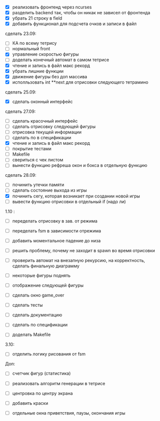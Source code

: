- [x] реализовать фронтенд через ncurses
- [x] разделить backend так, чтобы он никак не зависел от фронтенда
- [x] убрать 21 строку в field
- [x] добавить функционал для подсчета очков и записи в файл 

сделать 23.09:
- [ ] КА по всему тетрису
- [ ] нормальный front
- [x] управление скоростью фигуры
- [ ] доделать конечный автомат в самом тетрисе
- [x] чтение и запись в файл макс рекорд
- [x] убрать лишние функции
- [x] движение фигуры без доп массива
- [x] исполльзовать int **next для отрисовки следующего тетрамино

сделать 25.09:
- [x] сделать оконный интерфейс

сделать 27.09:
- [ ] сделать красочный интерфейс
- [ ] сделать отрисовку следующей фигуры
- [ ] отрисовка текущей информации
- [ ] сделать по в спецификации
- [x] чтение и запись в файл макс рекорд
- [ ] покрытие тестами
- [ ] Makefile
- [ ] свериться с чек листом
- [ ] вынести функцию рефреша окон и бокса в отдельную функцию

сделать 28.09:
- [ ] починить утечки памяти
- [ ] сделать состояние выхода из игры 
- [x] починить сегу, которая возникает при создании новой игры
- [ ] вывести функцию отрисовки в отдельный if (надо ли)

1.10 :
- [ ] переделать отрисовку в зав. от режима
- [ ] переделать fsm в зависимости отрежима
- [ ] добавить моментальное падение до низа 
- [ ] решить проблему, почему не заходит в spawn во время отрисовки
- [ ] проверить автомат на внезапную рекурсию, на корректность, сделать финальную диаграмму 
- [ ] некоторые фигуры поднять
- [ ] отображение следующей фигуры
- [ ] сделать окно game_over
- [ ] сделать тесты
- [ ] сделать документацию
- [ ] сделать по спецификации
- [ ] доделать Makefile


3.10:
- [ ] отделить логику рисования от fsm

Доп:
- [ ] счетчик фигур (статистика)
- [ ] реализовать  алгоритм генерации в тетрисе
- [ ] центровка по центру экрана
- [ ] добавить краски
- [ ] отдельные окна приветствия, паузы, окончания игры
 
